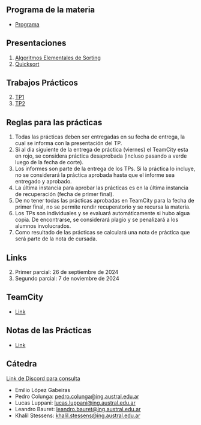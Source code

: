 ## Programa de la materia

* [Programa](resources/Programa.pdf)

## Presentaciones

1. [Algoritmos Elementales de Sorting](elemental_sorters)
1. [Quicksort](quicksort)
<!-- 1. [Mergesort](mergesort) -->
<!-- 1. [Search](search) -->
<!-- 1. [Bits](bits) -->
<!-- 1. [Tries](tries) -->
<!-- 1. [Priority Queues](priority_queues) -->
<!-- 1. [Immutable Collections](immutables) -->
<!-- 1. [Compresión](compresion) -->
<!-- 1. [String Searching](string_search) -->
<!-- 1. [Cryptography](https://docs.google.com/a/ing.austral.edu.ar/presentation/d/1UAU9YEm9NVGmVXYC1T2WYYG6PKFZ23wY7HGL77-XZCI/edit?usp=sharing) -->
<!-- 10. [KDTrees](https://docs.google.com/presentation/d/1PRaMmgOBoi9FqL7niK6TClSKqtPhUb9a3XePVo2WH-I/edit#slide=id.g2680d7c9ef_0_0) -->

## Trabajos Prácticos

2. [TP1](practice/1)
3. [TP2](practice/2)
<!-- 4. [TP3](practice/3) -->
<!-- 5. [TP4](practice/4) -->
<!-- 6. [TP5](practice/5) -->
<!-- 7. [TP6](practice/6) -->
<!-- 8. [TP7](practice/7) -->
<!-- 9. [TP8](practice/8) -->
<!-- 10. [TP9](practice/9) -->
<!-- 11. [TP10](practice/10) -->
<!-- 4. [TP4Bis](practice/4bis) -->

## Reglas para las prácticas
1. Todas las prácticas deben ser entregadas en su fecha de entrega, la cual se informa con la presentación del TP.
2. Si al dia siguiente de la entrega de práctica (viernes) el TeamCity esta en rojo, se considera práctica desaprobada (incluso pasando a verde luego de la fecha de corte).
3. Los informes son parte de la entrega de los TPs. Si la práctica lo incluye, no se considerará la práctica aprobada hasta que el informe sea entregado y aprobado.
3. La última instancia para aprobar las prácticas es en la última instancia de recuperación (fecha de primer final). 
4. De no tener todas las prácticas aprobadas en TeamCity para la fecha de primer final, no se permite rendir recuperatorio y se recursa la materia.
5. Los TPs son individuales y se evaluará automáticamente si hubo algua copia. De encontrarse, se considerará plagio y se penalizará a los alumnos involucrados.
6. Como resultado de las prácticas se calculará una nota de práctica que será parte de la nota de cursada.

<!-- * [Exercices](practice/exercices) -->

## Links

<!-- 1. [Tail Recursion in Java, why not?](http://web.archive.org/web/20140422180613/https://www.drdobbs.com/jvm/tail-call-optimization-and-java/240167044) -->
<!-- 2. [Implementing Persistent Vectors](http://www.codecommit.com/blog/scala/implementing-persistent-vectors-in-scala) -->
<!-- 3. [macOS Sierra Debug Problem Fix](https://stackoverflow.com/questions/44680463/intellij-idea-debugger-is-too-slow-to-start-on-macos) -->
<!-- 4. [Purely Functional Data Structures](https://www.cs.cmu.edu/~rwh/theses/okasaki.pdf) -->

<!-- ## Articles -->

<!-- 1. [The Yoda of Silicon Valley](https://www.nytimes.com/2018/12/17/science/donald-knuth-computers-algorithms-programming.html) -->

<!-- ## Parciales -->

<!-- 1. [Examen Nivelador](https://forms.gle/C69Vex6gG9Hch7XG8)  -->
2. Primer parcial: 26 de septiembre de 2024
3. Segundo parcial: 7 de noviembre de 2024

## TeamCity

- [Link](http://3.224.37.235:443/)

## Notas de las Prácticas

- [Link](https://docs.google.com/spreadsheets/d/17nbkRiuJ_VSXmryzxHN4f9wubV8z0Lh-4_nEnQLyrwY/edit?usp=sharing)

## Cátedra

[Link de Discord para consulta](https://discord.gg/qKMJTMqGt3)

* Emilio López Gabeiras
* Pedro Colunga: [pedro.colunga@ing.austral.edu.ar](mailto:pedro.colunga@ing.austral.edu.ar)
* Lucas Luppani: [lucas.luppani@ing.austral.edu.ar](mailto:lucas.luppani@ing.austral.edu.ar)
* Leandro Bauret: [leandro.bauret@ing.austral.edu.ar](mailto:leandro.bauret@ing.austral.edu.ar)
* Khalil Stessens: [khalil.stessens@ing.austral.edu.ar](mailto:khalil.stessens@ing.austral.edu.ar)
